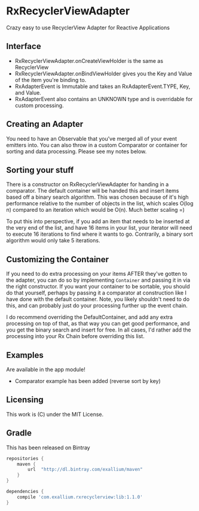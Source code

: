 # RxRecyclerViewAdapter

Crazy easy to use RecyclerView Adapter for Reactive Applications

## Interface

* RxRecyclerViewAdapter.onCreateViewHolder is the same as RecyclerView
* RxRecyclerViewAdapter.onBindViewHolder gives you the Key and Value of the item
  you're binding to.
* RxAdapterEvent is Immutable and takes an RxAdapterEvent.TYPE, Key, and Value.
* RxAdapterEvent also contains an UNKNOWN type and is overridable for custom
  processing.

## Creating an Adapter

You need to have an Observable that you've merged all of your event emitters
into.  You can also throw in a custom Comparator or container for sorting and
data processing.  Please see my notes below.

## Sorting your stuff

There is a constructor on RxRecyclerViewAdapter for handing in a comparator.
The default container will be handed this and insert items based off a binary
search algorithm.  This was chosen because of it's high performance relative to
the number of objects in the list, which scales O(log n) compared to an
iteration which would be O(n).  Much better scaling =) 

To put this into perspective, if you add an item that needs to be inserted at 
the very end of the list, and have 16 items in your list, your iterator will
need to execute 16 iterations to find where it wants to go.  Contrarily, a
binary sort algorithm would only take 5 iterations.

## Customizing the Container

If you need to do extra processing on your items AFTER they've gotten to the
adapter, you can do so by implementing ```Container``` and passing it in via
the right constructor.  If you want your container to be sortable, you should
do that yourself, perhaps by passing it a comparator at construction like I 
have done with the default container.  Note, you likely shouldn't need to do
this, and can probably just do your processing further up the event chain.

I do recommend overriding the DefaultContainer, and add any extra processing on
top of that, as that way you can get good performance, and you get the binary
search and insert for free.  In all cases, I'd rather add the processing into
your Rx Chain before overriding this list.

## Examples

Are available in the app module!

* Comparator example has been added (reverse sort by key)

## Licensing

This work is (C) under the MIT License.

## Gradle

This has been released on Bintray

```groovy
repositories {
    maven {
        url  "http://dl.bintray.com/exallium/maven" 
    }
}

dependencies {
    compile 'com.exallium.rxrecyclerview:lib:1.1.0'
}
```
